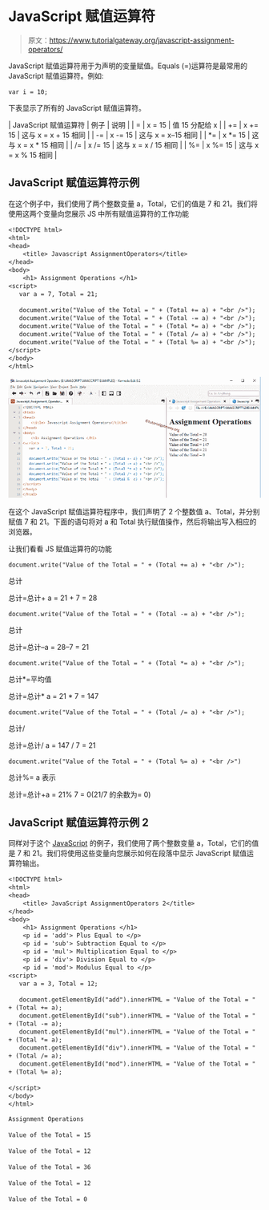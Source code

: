 # JavaScript 赋值运算符

> 原文：<https://www.tutorialgateway.org/javascript-assignment-operators/>

JavaScript 赋值运算符用于为声明的变量赋值。Equals (=)运算符是最常用的 JavaScript 赋值运算符。例如:

```
var i = 10;
```

下表显示了所有的 JavaScript 赋值运算符。

| JavaScript 赋值运算符 | 例子 | 说明 |
| = | x = 15 | 值 15 分配给 x |
| += | x += 15 | 这与 x = x + 15 相同 |
| -= | x -= 15 | 这与 x = x–15 相同 |
| *= | x *= 15 | 这与 x = x * 15 相同 |
| /= | x /= 15 | 这与 x = x / 15 相同 |
| %= | x %= 15 | 这与 x = x % 15 相同 |

## JavaScript 赋值运算符示例

在这个例子中，我们使用了两个整数变量 a，Total，它们的值是 7 和 21。我们将使用这两个变量向您展示 JS 中所有赋值运算符的工作功能

```
<!DOCTYPE html>
<html>
<head>
    <title> Javascript AssignmentOperators</title>
</head>
<body>
    <h1> Assignment Operations </h1>
<script>
   var a = 7, Total = 21;

   document.write("Value of the Total = " + (Total += a) + "<br />");
   document.write("Value of the Total = " + (Total -= a) + "<br />");
   document.write("Value of the Total = " + (Total *= a) + "<br />");   
   document.write("Value of the Total = " + (Total /= a) + "<br />");
   document.write("Value of the Total = " + (Total %= a) + "<br />");
</script>
</body>
</html>
```

![JavaScript Assignment Operators 1](img/b5600e37ab9da191009bfa55698f5d3d.png)

在这个 JavaScript 赋值运算符程序中，我们声明了 2 个整数值 a、Total，并分别赋值 7 和 21。下面的语句将对 a 和 Total 执行赋值操作，然后将输出写入相应的浏览器。

让我们看看 JS 赋值运算符的功能

```
document.write("Value of the Total = " + (Total += a) + "<br />");
```

总计

总计=总计+ a = 21 + 7 = 28

```
document.write("Value of the Total = " + (Total -= a) + "<br />");
```

总计

总计=总计–a = 28–7 = 21

```
document.write("Value of the Total = " + (Total *= a) + "<br />");
```

总计*=平均值

总计=总计* a = 21 * 7 = 147

```
document.write("Value of the Total = " + (Total /= a) + "<br />");
```

总计/

总计=总计/ a = 147 / 7 = 21

```
document.write("Value of the Total = " + (Total %= a) + "<br />")
```

总计%= a 表示

总计=总计+a = 21% 7 = 0(21/7 的余数为= 0)

## JavaScript 赋值运算符示例 2

同样对于这个 [JavaScript](https://www.tutorialgateway.org/javascript/) 的例子，我们使用了两个整数变量 a，Total，它们的值是 7 和 21。我们将使用这些变量向您展示如何在段落中显示 JavaScript 赋值运算符输出。

```
<!DOCTYPE html>
<html>
<head>
    <title> JavaScript AssignmentOperators 2</title>
</head>
<body>
    <h1> Assignment Operations </h1>
    <p id = 'add'> Plus Equal to </p>
    <p id = 'sub'> Subtraction Equal to </p>
    <p id = 'mul'> Multiplication Equal to </p>
    <p id = 'div'> Division Equal to </p>
    <p id = 'mod'> Modulus Equal to </p>
<script>
   var a = 3, Total = 12;

   document.getElementById("add").innerHTML = "Value of the Total = " + (Total += a);
   document.getElementById("sub").innerHTML = "Value of the Total = " + (Total -= a);
   document.getElementById("mul").innerHTML = "Value of the Total = " + (Total *= a);
   document.getElementById("div").innerHTML = "Value of the Total = " + (Total /= a);
   document.getElementById("mod").innerHTML = "Value of the Total = " + (Total %= a);

</script>
</body>
</html>
```

```
Assignment Operations

Value of the Total = 15

Value of the Total = 12

Value of the Total = 36

Value of the Total = 12

Value of the Total = 0
```